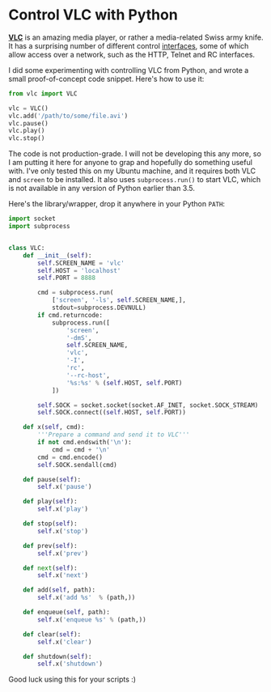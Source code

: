 <!-- -
Title: Control VLC with Python
Description: One of a few possible ways to control VLC with a Python script
First Published: 2016-10-23
- -->

# Control VLC with Python #

[**VLC**](http://www.videolan.org/vlc/) is an amazing media player, or rather a
media-related Swiss army knife. It has a surprising number of different control
[interfaces](https://wiki.videolan.org/Interfaces/), some of which allow 
access over a network, such as the HTTP, Telnet and RC interfaces.

I did some experimenting with controlling VLC from Python, and wrote a small
proof-of-concept code snippet. Here's how to use it:

```python
from vlc import VLC

vlc = VLC()
vlc.add('/path/to/some/file.avi')
vlc.pause()
vlc.play()
vlc.stop()
```

The code is not production-grade. I will not be developing this any more, so I
am putting it here for anyone to grap and hopefully do something useful with. 
I've only tested this on my Ubuntu machine, and it requires both VLC and 
`screen` to be installed. It also uses `subprocess.run()` to start VLC, which
is not available in any version of Python earlier than 3.5.

Here's the library/wrapper, drop it anywhere in your Python `PATH`:

```python
import socket
import subprocess


class VLC:
    def __init__(self):
        self.SCREEN_NAME = 'vlc'
        self.HOST = 'localhost'
        self.PORT = 8888

        cmd = subprocess.run(
            ['screen', '-ls', self.SCREEN_NAME,],
            stdout=subprocess.DEVNULL)
        if cmd.returncode:
            subprocess.run([
                'screen',
                '-dmS',
                self.SCREEN_NAME,
                'vlc',
                '-I',
                'rc',
                '--rc-host',
                '%s:%s' % (self.HOST, self.PORT)
            ])

        self.SOCK = socket.socket(socket.AF_INET, socket.SOCK_STREAM)
        self.SOCK.connect((self.HOST, self.PORT))

    def x(self, cmd):
        '''Prepare a command and send it to VLC'''
        if not cmd.endswith('\n'):
            cmd = cmd + '\n'
        cmd = cmd.encode()
        self.SOCK.sendall(cmd)

    def pause(self):
        self.x('pause')

    def play(self):
        self.x('play')

    def stop(self):
        self.x('stop')

    def prev(self):
        self.x('prev')

    def next(self):
        self.x('next')

    def add(self, path):
        self.x('add %s'  % (path,))

    def enqueue(self, path):
        self.x('enqueue %s' % (path,))

    def clear(self):
        self.x('clear')

    def shutdown(self):
        self.x('shutdown')
```

Good luck using this for your scripts :)

